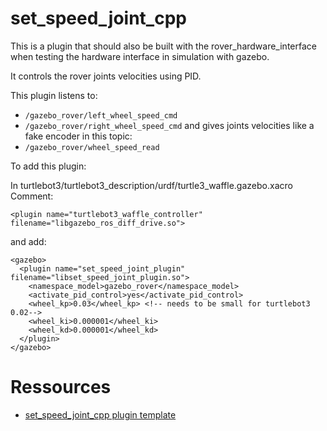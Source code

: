 # set_speed_joint_cpp

This is a plugin that should also be built with the rover_hardware_interface when testing the hardware interface in simulation with gazebo.

It controls the rover joints velocities using PID.

This plugin listens to:
- `/gazebo_rover/left_wheel_speed_cmd`
- `/gazebo_rover/right_wheel_speed_cmd`
and gives joints velocities like a fake encoder in this topic:
- `/gazebo_rover/wheel_speed_read`

To add this plugin:

In turtlebot3/turtlebot3_description/urdf/turtle3_waffle.gazebo.xacro \
Comment:
```
<plugin name="turtlebot3_waffle_controller" filename="libgazebo_ros_diff_drive.so">
```
and add:
```
<gazebo>
  <plugin name="set_speed_joint_plugin" filename="libset_speed_joint_plugin.so">
    <namespace_model>gazebo_rover</namespace_model>
    <activate_pid_control>yes</activate_pid_control>                
    <wheel_kp>0.03</wheel_kp> <!-- needs to be small for turtlebot3 0.02-->
    <wheel_ki>0.000001</wheel_ki>
    <wheel_kd>0.000001</wheel_kd>
  </plugin>
</gazebo>
```
**Ressources**
====
- [set_speed_joint_cpp plugin template](https://bitbucket.org/theconstructcore/set_speed_joint_cpp/src/master/)
